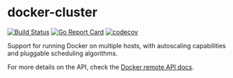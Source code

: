 
# docker-cluster

[![Build Status](https://travis-ci.org/tsuru/docker-cluster.png)](https://travis-ci.org/tsuru/docker-cluster)
[![Go Report Card](https://goreportcard.com/badge/github.com/tsuru/docker-cluster)](https://goreportcard.com/report/github.com/tsuru/docker-cluster)
[![codecov](https://codecov.io/gh/tsuru/docker-cluster/branch/master/graph/badge.svg)](https://codecov.io/gh/tsuru/docker-cluster)

Support for running Docker on multiple hosts, with autoscaling capabilities and
pluggable scheduling algorithms.

For more details on the API, check the [Docker remote API docs](
http://docs.docker.com/engine/reference/api/docker_remote_api/).
